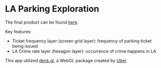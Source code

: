 # LA Parking Exploration

The final product can be found [here](https://mohanliu.github.io/LA-parking-ticket-freq.github.io/).

Key features:
- Ticket frequency layer (screen grid layer): frequency of parking ticket being issued
- LA Crime rate layer (hexagon layer): occurrence of crime happens in LA

This app utilized [deck.gl](https://github.com/uber/deck.gl), a WebGL package created by [Uber](https://github.com/uber).
